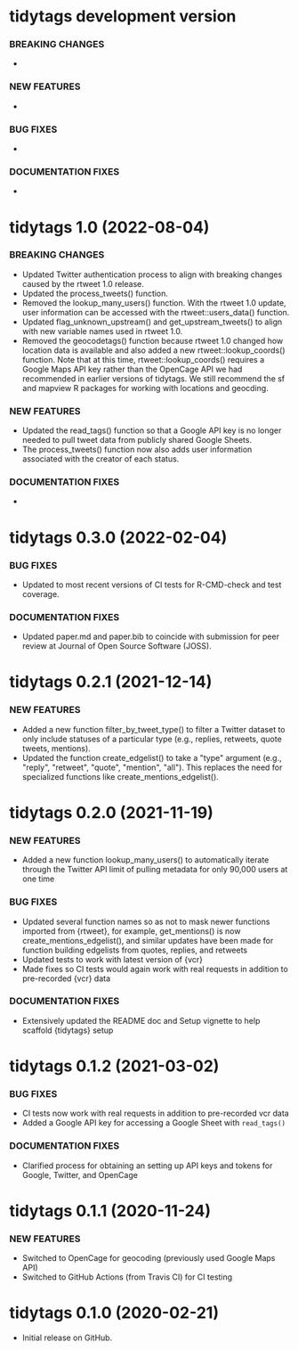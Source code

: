 tidytags development version
=========================

### BREAKING CHANGES

  *  
 
### NEW FEATURES

  *  

### BUG FIXES

  *  

 ### DOCUMENTATION FIXES

  * 


tidytags 1.0 (2022-08-04)
=========================

### BREAKING CHANGES

  * Updated Twitter authentication process to align with breaking changes caused by the rtweet 1.0 release.
  * Updated the process_tweets() function.
  * Removed the lookup_many_users() function. With the rtweet 1.0 update, user information can be accessed with the rtweet::users_data() function.
  * Updated flag_unknown_upstream() and get_upstream_tweets() to align with new variable names used in rtweet 1.0.
  * Removed the geocodetags() function because rtweet 1.0 changed how location data is available and also added a new rtweet::lookup_coords() function. Note that at this time, rtweet::lookup_coords() requires a Google Maps API key rather than the OpenCage API we had recommended in earlier versions of tidytags. We still recommend the sf and mapview R packages for working with locations and geocding.
 
### NEW FEATURES

  * Updated the read_tags() function so that a Google API key is no longer needed to pull tweet data from publicly shared Google Sheets.
  * The process_tweets() function now also adds user information associated with the creator of each status.

 ### DOCUMENTATION FIXES

  * 


tidytags 0.3.0 (2022-02-04)
=========================

 ### BUG FIXES

  * Updated to most recent versions of CI tests for R-CMD-check and test coverage.

 ### DOCUMENTATION FIXES
 
   * Updated paper.md and paper.bib to coincide with submission for peer review at Journal of Open Source Software (JOSS).


tidytags 0.2.1 (2021-12-14)
=========================

### NEW FEATURES

  * Added a new function filter_by_tweet_type() to filter a Twitter dataset to only include statuses of a particular type (e.g., replies, retweets, quote tweets, mentions).
  * Updated the function create_edgelist() to take a "type" argument (e.g., "reply", "retweet", "quote", "mention", "all"). This replaces the need for specialized functions like create_mentions_edgelist().


tidytags 0.2.0 (2021-11-19)
=========================

### NEW FEATURES

  * Added a new function lookup_many_users() to automatically iterate through the Twitter API limit of pulling metadata for only 90,000 users at one time
 
 ### BUG FIXES
 
  * Updated several function names so as not to mask newer functions imported from {rtweet}, for example, get_mentions() is now create_mentions_edgelist(), and similar updates have been made for function building edgelists from quotes, replies, and retweets
  * Updated tests to work with latest version of {vcr}
  * Made fixes so CI tests would again work with real requests in addition to pre-recorded {vcr} data
 
 ### DOCUMENTATION FIXES

  * Extensively updated the README doc and Setup vignette to help scaffold {tidytags} setup
  
tidytags 0.1.2 (2021-03-02)
=========================

### BUG FIXES

  * CI tests now work with real requests in addition to pre-recorded vcr data
  * Added a Google API key for accessing a Google Sheet with `read_tags()`
 
 ### DOCUMENTATION FIXES

  * Clarified process for obtaining an setting up API keys and tokens for Google, Twitter, and OpenCage

tidytags 0.1.1 (2020-11-24)
=========================

### NEW FEATURES

  * Switched to OpenCage for geocoding (previously used Google Maps API)
  * Switched to GitHub Actions (from Travis CI) for CI testing

tidytags 0.1.0 (2020-02-21)
=========================

  * Initial release on GitHub.
